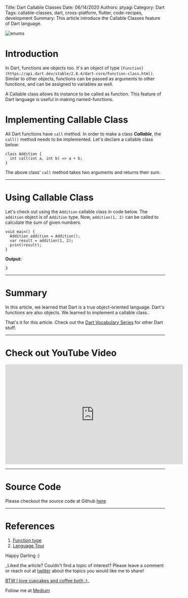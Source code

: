 Title: Dart Callable Classes
Date: 06/14/2020
Authors: ptyagi
Category: Dart
Tags: callable-classes, dart, cross-platform, flutter, code-recipes, development
Summary: This article introduce the Callable Classes feature of Dart language.

![enums]({attach}../../images/dart/callable.png)

# Introduction

In Dart, functions are objects too. It's an object of type `[Function](https://api.dart.dev/stable/2.8.4/dart-core/Function-class.html)`. Similar to other objects, functions can be passed as arguments to other functions, and can be assigned to variables as well.

A Callable class allows its instance to be called as function. This feature of Dart language is useful in making named-functions.


# Implementing Callable Class

All Dart functions have `call` method. In order to make a class ***Callable***, the `call()` method needs to be implemented. Let's declare a callable class below:

```
class Addition {
  int call(int a, int b) => a + b;
}
```

The above class' `call` method takes two arguments and returns their sum.

---

# Using Callable Class

Let's check out using the `Addition` callable class in code below. The `addition` object is of `Addition` type. Now, `addition(1, 2)` can be called to calculate the sum of given numbers.

```
void main() {
  Addition addition = Addition();
  var result = addition(1, 2);
  print(result);
}
```

**Output:**

```
3
```
---


# Summary

In this article, we learned that Dart is a true object-oriented language. Dart's functions are also objects. We learned to implement a callable class.

That's it for this article. Check out the [Dart Vocabulary Series](https://ptyagicodecamp.github.io/a-dartflutter-vocabulary-series.html) for other Dart stuff.

---


# Check out YouTube Video

<iframe width="560" height="315" src="https://www.youtube.com/embed/TODO" frameborder="0" allow="accelerometer; autoplay; encrypted-media; gyroscope; picture-in-picture" allowfullscreen></iframe>

---

# Source Code

Please checkout the source code at Github [here](https://github.com/ptyagicodecamp/dart_vocab/blob/master/src/callable_class.dart )

---

# References

1. [Function type](https://api.dart.dev/stable/2.8.4/dart-core/Function-class.html)
2. [Language Tour](https://dart.dev/guides/language/language-tour#callable-classes)


Happy Darting :)

_Liked the article?
Couldn't find a topic of interest? Please leave a comment or reach out at [twitter](https://twitter.com/ptyagi13) about the topics you would like me to share!

[BTW I love cupcakes and coffee both :)](https://www.paypal.me/pritya)_

Follow me at [Medium](https://medium.com/@ptyagicodecamp)
